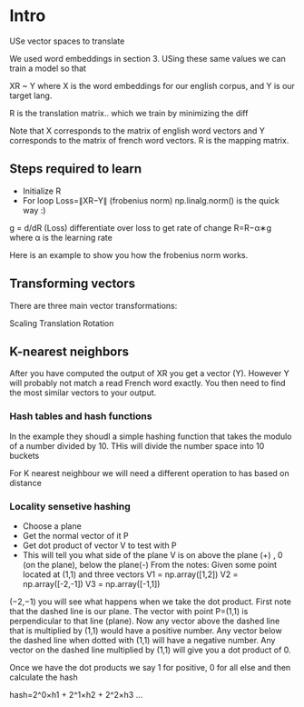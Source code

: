 # Intro
USe vector spaces to translate

We used word embeddings in section 3. USing these same values we can train a model so that 

XR ~ Y    where X is the word embeddings for our english corpus, and Y is our target lang.

R is the translation matrix.. which we train by minimizing the diff 

Note that 
X corresponds to the matrix of english word vectors and 
Y corresponds to the matrix of french word vectors. 
R is the mapping matrix.

## Steps required to learn
* Initialize R 
* For loop
Loss=∥XR−Y∥  (frobenius norm)
    np.linalg.norm()  is the quick way :)
                   
g = d/dR (Loss)
differentiate over loss to get rate of change
​
R=R−α∗g     where α is the learning rate

Here is an example to show you how the frobenius norm works.

## Transforming vectors
There are three main vector transformations:

Scaling
Translation
Rotation

## K-nearest neighbors
After you have computed the output of 
XR  you get a vector (Y). 
However Y will probably not match a read French word exactly.  You then need to find the most similar vectors to your output. 

### Hash tables and hash functions
In the example they shoudl a simple hashing function that takes the modulo of a number divided by 10. THis will divide the number space into 10 buckets

For K nearest neighbour we will need a different operation to has based on distance

### Locality sensetive hashing
* Choose a plane 
* Get the normal vector of it P
* Get dot product of vector V to test with P
* This will tell you what side of the plane V is on above the plane (+) , 0 (on the plane), below the plane(-)
From the notes:
Given some point located at (1,1) and three vectors 
V1 = np.array([1,2])
V2 = np.array([-2,-1])
V3 = np.array([-1,1])

(−2,−1) you will see what happens when we take the dot product. First note that the dashed line is our plane. The vector with point P=(1,1) is perpendicular to that line (plane). Now any vector above the dashed line that is multiplied by (1,1) would have a positive number. Any vector below the dashed line when dotted with (1,1) will have a negative number. Any vector on the dashed line multiplied by (1,1) will give you a dot product of 0.  

Once we have the dot products we say 1 for positive, 0 for all else and then calculate the hash


hash=2^0×h1 + 2^1×h2 + 2^2×h3 ...
​
